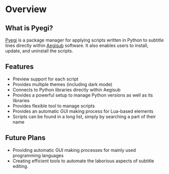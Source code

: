 # Overview

## What is Pyegi?

[Pyegi](https://github.com/SSgumS/Pyegi) is a package manager for applying scripts written in Python to subtitle lines directly within [Aegisub](https://github.com/Aegisub/Aegisub) software. It also enables users to install, update, and uninstall the scripts.

## Features

* Preview support for each script
* Provides multiple themes (including dark mode)
* Connects to Python libraries directly within Aegisub
* Provides a powerful setup to manage Python versions as well as its libraries
* Provides flexible tool to manage scripts
* Provides an automatic GUI making process for Lua-based elements
* Scripts can be found in a long list, simply by searching a part of their name

## Future Plans

* Providing automatic GUI making processes for mainly used programming languages
* Creating efficient tools to automate the laborious aspects of subtitle editing.
